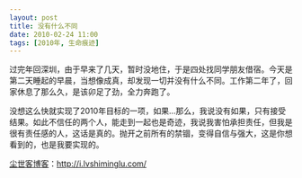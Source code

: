 ```yaml
---
layout: post
title: 没有什么不同
date: 2010-02-24 11:00
tags: [2010年, 生命痕迹]
---
```

<div id="blogContent">

过完年回深圳，由于早来了几天，暂时没地住，于是四处找同学朋友借宿。今天是第二天睡起的早晨，当想像成真，却发现一切并没有什么不同。工作第二年了，回家休息了那么久，是该卯足了劲，全力奔跑了。

没想这么快就实现了2010年目标的一项，如果…那么，我说没有如果，只有接受结果。如此不信任的两个人，能走到一起也是奇迹，我说我害怕承担责任，但我是很有责任感的人，这话是真的。抛开之前所有的禁锢，变得自信与强大，这是你想看到的，也是我要实现的。

</div>

<a href="http://i.lvshiminglu.com/">尘世客博客</a>：<a href="http://i.lvshiminglu.com/">http://i.lvshiminglu.com/</a>

